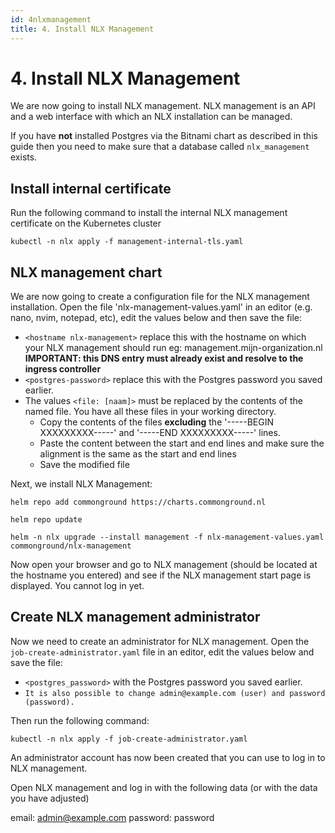 ```yaml
---
id: 4nlxmanagement
title: 4. Install NLX Management
---
```


# 4. Install NLX Management

We are now going to install NLX management. NLX management is an API and a web interface with which an NLX installation can be managed.

If you have **not** installed Postgres via the Bitnami chart as described in this guide then you need to make sure that a database called `nlx_management` exists.

## Install internal certificate

Run the following command to install the internal NLX management certificate on the Kubernetes cluster
```
kubectl -n nlx apply -f management-internal-tls.yaml
```

## NLX management chart

We are now going to create a configuration file for the NLX management installation. Open the file 'nlx-management-values.yaml' in an editor (e.g. nano, nvim, notepad, etc), edit the values below and then save the file:

- `<hostname nlx-management>` replace this with the hostname on which your NLX management should run eg: management.mijn-organization.nl 
   **IMPORTANT: this DNS entry must already exist and resolve to the ingress controller**
- `<postgres-password>` replace this with the Postgres password you saved earlier.
- The values `<file: [naam]>` must be replaced by the contents of the named file. You have all these files in your working directory.
   - Copy the contents of the files **excluding** the '-----BEGIN XXXXXXXXX-----' and '-----END XXXXXXXXX-----' lines.
   - Paste the content between the start and end lines and make sure the alignment is the same as the start and end lines
   - Save the modified file

Next, we install NLX Management:

```
helm repo add commonground https://charts.commonground.nl

helm repo update

helm -n nlx upgrade --install management -f nlx-management-values.yaml commonground/nlx-management
```

Now open your browser and go to NLX management (should be located at the hostname you entered) and see if the NLX management start page is displayed. You cannot log in yet.

## Create NLX management administrator

Now we need to create an administrator for NLX management. Open the `job-create-administrator.yaml` file in an editor, edit the values below and save the file:

- `<postgres_password>` with the Postgres password you saved earlier.
- `It is also possible to change admin@example.com (user) and password (password).`

Then run the following command:

```
kubectl -n nlx apply -f job-create-administrator.yaml
```

An administrator account has now been created that you can use to log in to NLX management.

Open NLX management and log in with the following data (or with the data you have adjusted)

email: admin@example.com
password: password